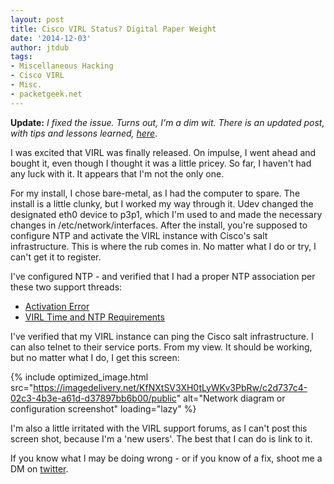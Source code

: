 ```yaml
---
layout: post
title: Cisco VIRL Status? Digital Paper Weight
date: '2014-12-03'
author: jtdub
tags:
- Miscellaneous Hacking
- Cisco VIRL
- Misc.
- packetgeek.net
---
```

**Update:** *I fixed the issue. Turns out, I'm a dim wit. There is an updated post, with tips and lessons learned, [here](http://www.packetgeek.net/2014/12/cisco-virl-bare-metal-install-tips-and-lessons-learned/)*.

I was excited that VIRL was finally released. On impulse, I went ahead and bought it, even though I thought it was a little pricey. So far, I haven't had any luck with it. It appears that I'm not the only one.

For my install, I chose bare-metal, as I had the computer to spare. The install is a little clunky, but I worked my way through it. Udev changed the designated eth0 device to p3p1, which I'm used to and made the necessary changes in /etc/network/interfaces. After the install, you're supposed to configure NTP and activate the VIRL instance with Cisco's salt infrastructure. This is where the rub comes in. No matter what I do or try, I can't get it to register.

I've configured NTP - and verified that I had a proper NTP association per these two support threads:

* [Activation Error](http://community.dev-innovate.com/t/activation-error/743)
* [VIRL Time and NTP Requirements](http://community.dev-innovate.com/t/virl-time-and-ntp-requirements/783)

I've verified that my VIRL instance can ping the Cisco salt infrastructure. I can also telnet to their service ports. From my view. It should be working, but no matter what I do, I get this screen:

{% include optimized_image.html
   src="https://imagedelivery.net/KfNXtSV3XH0tLyWKv3PbRw/c2d737c4-02c3-4b3e-a61d-d37897bb6b00/public"
   alt="Network diagram or configuration screenshot"
   loading="lazy" %}

I'm also a little irritated with the VIRL support forums, as I can't post this screen shot, because I'm a 'new users'. The best that I can do is link to it.

If you know what I may be doing wrong - or if you know of a fix, shoot me a DM on [twitter](http://twitter.com/packetgeeknet).
